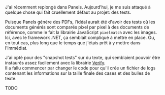 J'ai récemment replongé dans Panels. Aujourd'hui, je me suis attaqué à quelque chose qui fait cruellement défaut au projet: des tests.

Puisque Panels génère des PDFs, l'idéal aurait été d'avoir des tests où les documents générés sont comparés pixel par pixel à des documents de référence, comme le fait la librairie JavaScript `pixelmatch` avec les images. Ici, avec le framework .NET, ça semblait compliqué à mettre en place. Ou, en tout cas, plus long que le temps que j'étais prêt à y mettre dans l'immédiat.

J'ai opté pour des "snapshot tests" sur du texte, qui semblaient pouvoir être instaurés assez facilement avec la librairie [Verify](https://github.com/VerifyTests/Verify).  
Il a fallu commencer par changer le code pour qu'il crée un fichier de logs contenant les informations sur la taille finale des cases et des bulles de texte.


TODO
